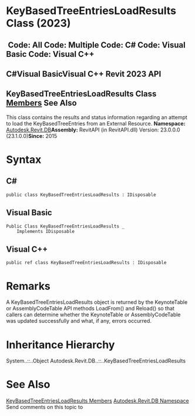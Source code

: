 # KeyBasedTreeEntriesLoadResults Class (2023)

﻿
 Code: All Code: Multiple Code: C# Code: Visual Basic Code: Visual C++   
---  
C#Visual BasicVisual C++
Revit 2023 API  
---  
KeyBasedTreeEntriesLoadResults Class  
[Members](ad3418b8-092d-a072-3519-52d53f66d4e0.md "KeyBasedTreeEntriesLoadResults Members") See Also  
---  
This class contains the results and status information regarding an attempt to load the KeyBasedTreeEntries from an External Resource. 
**Namespace:** [Autodesk.Revit.DB](87546ba7-461b-c646-cbb1-2cb8f5bff8b2.md "Autodesk.Revit.DB Namespace")**Assembly:** RevitAPI (in RevitAPI.dll) Version: 23.0.0.0 (23.1.0.0)**Since:** 2015 
# Syntax
C#  
---  
```text
public class KeyBasedTreeEntriesLoadResults : IDisposable
```
  
Visual Basic  
---  
```text
Public Class KeyBasedTreeEntriesLoadResults _
	Implements IDisposable
```
  
Visual C++  
---  
```text
public ref class KeyBasedTreeEntriesLoadResults : IDisposable
```
  
# Remarks
A KeyBasedTreeEntriesLoadResults object is returned by the KeynoteTable or AssemblyCodeTable API methods LoadFrom() and Reload() so that callers can determine whether the KeynoteTable or AssemblyCodeTable was updated successfully and what, if any, errors occurred.
# Inheritance Hierarchy
System..::..Object Autodesk.Revit.DB..::..KeyBasedTreeEntriesLoadResults
# See Also
[KeyBasedTreeEntriesLoadResults Members](ad3418b8-092d-a072-3519-52d53f66d4e0.md "KeyBasedTreeEntriesLoadResults Members")
[Autodesk.Revit.DB Namespace](87546ba7-461b-c646-cbb1-2cb8f5bff8b2.md "Autodesk.Revit.DB Namespace")
Send comments on this topic to 